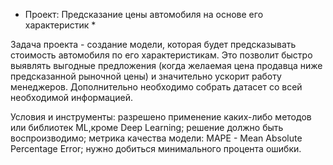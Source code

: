 * Проект: Предсказание цены автомобиля на основе его характеристик *

Задача проекта - создание модели, которая будет предсказывать стоимость автомобиля по его характеристикам. Это позволит быстро выявлять выгодные предложения (когда желаемая цена продавца ниже предсказанной рыночной цены) и значительно ускорит работу менеджеров. Дополнительно необходимо собрать датасет со всей необходимой информацией.

Условия и инструменты:
разрешено применение каких-либо методов или библиотек ML,кроме Deep Learning;
решение должно быть воспроизводимо;
метрика качества модели: MAPE - Mean Absolute Percentage Error;
нужно добиться минимального процента ошибки.
